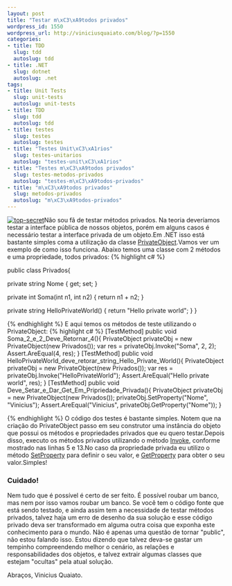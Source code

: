 ```yaml
--- 
layout: post
title: "Testar m\xC3\xA9todos privados"
wordpress_id: 1550
wordpress_url: http://viniciusquaiato.com/blog/?p=1550
categories: 
- title: TDD
  slug: tdd
  autoslug: tdd
- title: .NET
  slug: dotnet
  autoslug: .net
tags: 
- title: Unit Tests
  slug: unit-tests
  autoslug: unit-tests
- title: TDD
  slug: tdd
  autoslug: tdd
- title: testes
  slug: testes
  autoslug: testes
- title: "Testes Unit\xC3\xA1rios"
  slug: testes-unitarios
  autoslug: "testes-unit\xC3\xA1rios"
- title: "Testes m\xC3\xA9todos privados"
  slug: testes-metodos-privados
  autoslug: "testes-m\xC3\xA9todos-privados"
- title: "m\xC3\xA9todos privados"
  slug: metodos-privados
  autoslug: "m\xC3\xA9todos-privados"
---
```

[![](http://viniciusquaiato.com/blog/wp-content/uploads/2010/08/top-secret-150x150.jpg "top-secret")](http://viniciusquaiato.com/blog/wp-content/uploads/2010/08/top-secret.jpg)Não sou fã de testar métodos privados. Na teoria deveríamos testar a interface pública de nossos objetos, porém em alguns casos é necessário testar a interface privada de um objeto.Em .NET isso está bastante simples coma a utilização da classe [PrivateObject](http://msdn.microsoft.com/en-us/library/microsoft.visualstudio.testtools.unittesting.privateobject(VS.80).aspx).Vamos ver um exemplo de como isso funciona. Abaixo temos uma classe com 2 métodos e uma propriedade, todos privados:
{% highlight c# %}

public class Privados{    

private string Nome { get;
    set;
    }
    
private int Soma(int n1, int n2)    {        return n1 + n2;
    }
    
private string HelloPrivateWorld()    {        return "Hello 
private world";
    }
}

{% endhighlight %}
E aqui temos os métodos de teste utilizando o PrivateObject:
{% highlight c# %}
[TestMethod]
public void Soma_2_e_2_Deve_Retornar_4(){    PrivateObject privateObj = new PrivateObject(new Privados());
var res = privateObj.Invoke("Soma", 2, 2);
    Assert.AreEqual(4, res);
    }
[TestMethod]
public void HelloPrivateWorld_deve_retorar_string_Hello_Private_World(){    PrivateObject privateObj = new PrivateObject(new Privados());
var res = privateObj.Invoke("HelloPrivateWorld");
    Assert.AreEqual("Hello 
private world", res);
    }
[TestMethod]
public void Deve_Setar_e_Dar_Get_Em_Pripriedade_Privada(){    PrivateObject privateObj = new PrivateObject(new Privados());
    privateObj.SetProperty("Nome", "Vinicius");
    Assert.AreEqual("Vinicius", privateObj.GetProperty("Nome"));
    }

{% endhighlight %}
O código dos testes é bastante simples. Notem que na criação do PrivateObject passo em seu construtor uma instância do objeto que possui os métodos e propriedades privados que eu quero testar.Depois disso, executo os métodos privados utilizando o método [Invoke](http://msdn.microsoft.com/en-US/library/microsoft.visualstudio.testtools.unittesting.privateobject.invoke(v=VS.80).aspx), conforme mostrado nas linhas 5 e 13.No caso da propriedade privada eu utilizo o método [SetProperty](http://msdn.microsoft.com/en-US/library/microsoft.visualstudio.testtools.unittesting.privateobject.setproperty(v=VS.80).aspx) para definir o seu valor, e [GetProperty](http://msdn.microsoft.com/en-US/library/microsoft.visualstudio.testtools.unittesting.privateobject.getproperty(v=VS.80).aspx) para obter o seu valor.Simples!

### Cuidado!
Nem tudo que é possível é certo de ser feito. É possível roubar um banco, mas nem por isso vamos roubar um banco. Se você tem o código fonte que está sendo testado, e ainda assim tem a necessidade de testar métodos privados, talvez haja um erro de desenho da sua solução e esse código privado deva ser transformado em alguma outra coisa que exponha este conhecimento para o mundo. Não é apenas uma questão de tornar "public", não estou falando isso. Estou dizendo que talvez deva-se gastar um tempinho compreendendo melhor o cenário, as relações e responsabilidades dos objetos, e talvez extrair algumas classes que estejam "ocultas" pela atual solução.

Abraços,
Vinicius Quaiato.
